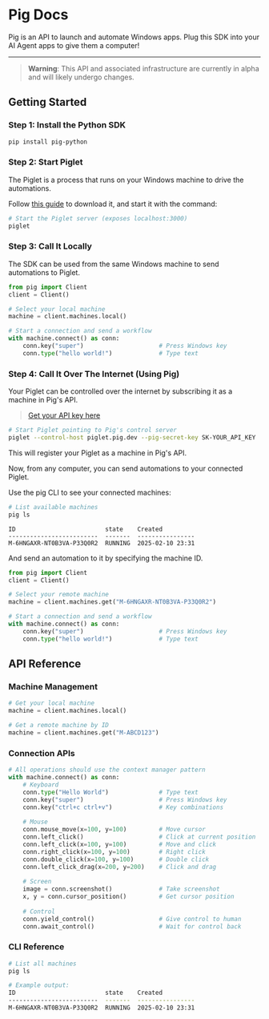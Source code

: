 # Pig Docs

Pig is an API to launch and automate Windows apps. Plug this SDK into your AI Agent apps to give them a computer!

---

> **Warning**: This API and associated infrastructure are currently in alpha and will likely undergo changes.


## Getting Started

### Step 1: Install the Python SDK

```bash
pip install pig-python
```

### Step 2: Start Piglet

The Piglet is a process that runs on your Windows machine to drive the automations. 

Follow [this guide](https://github.com/pig-dot-dev/piglet/) to download it, and start it with the command:

```bash
# Start the Piglet server (exposes localhost:3000)
piglet
```

### Step 3: Call It Locally

The SDK can be used from the same Windows machine to send automations to Piglet.

```python
from pig import Client
client = Client()

# Select your local machine
machine = client.machines.local()

# Start a connection and send a workflow
with machine.connect() as conn:
    conn.key("super")                     # Press Windows key
    conn.type("hello world!")             # Type text
```

### Step 4: Call It Over The Internet (Using Pig)

Your Piglet can be controlled over the internet by subscribing it as a machine in Pig's API.
> [Get your API key here](https://pig.dev/alpha)

```bash
# Start Piglet pointing to Pig's control server
piglet --control-host piglet.pig.dev --pig-secret-key SK-YOUR_API_KEY
```

This will register your Piglet as a machine in Pig's API.

Now, from any computer, you can send automations to your connected Piglet.

Use the pig CLI to see your connected machines:
```bash
# List available machines
pig ls
```
```
ID                         state    Created
-------------------------  -------  ----------------
M-6HNGAXR-NT0B3VA-P33Q0R2  RUNNING  2025-02-10 23:31
```

And send an automation to it by specifying the machine ID.
```python
from pig import Client
client = Client()

# Select your remote machine
machine = client.machines.get("M-6HNGAXR-NT0B3VA-P33Q0R2")

# Start a connection and send a workflow
with machine.connect() as conn:
    conn.key("super")                     # Press Windows key
    conn.type("hello world!")             # Type text
```

## API Reference

### Machine Management

```python
# Get your local machine
machine = client.machines.local()

# Get a remote machine by ID
machine = client.machines.get("M-ABCD123")
```

### Connection APIs

```python
# All operations should use the context manager pattern
with machine.connect() as conn:
    # Keyboard
    conn.type("Hello World")              # Type text
    conn.key("super")                     # Press Windows key
    conn.key("ctrl+c ctrl+v")             # Key combinations
    
    # Mouse
    conn.mouse_move(x=100, y=100)         # Move cursor
    conn.left_click()                     # Click at current position
    conn.left_click(x=100, y=100)         # Move and click
    conn.right_click(x=100, y=100)        # Right click
    conn.double_click(x=100, y=100)       # Double click
    conn.left_click_drag(x=200, y=200)    # Click and drag
    
    # Screen
    image = conn.screenshot()             # Take screenshot
    x, y = conn.cursor_position()         # Get cursor position
    
    # Control
    conn.yield_control()                  # Give control to human
    conn.await_control()                  # Wait for control back
```

### CLI Reference

```bash
# List all machines
pig ls

# Example output:
ID                         state    Created
-------------------------  -------  ----------------
M-6HNGAXR-NT0B3VA-P33Q0R2  RUNNING  2025-02-10 23:31
